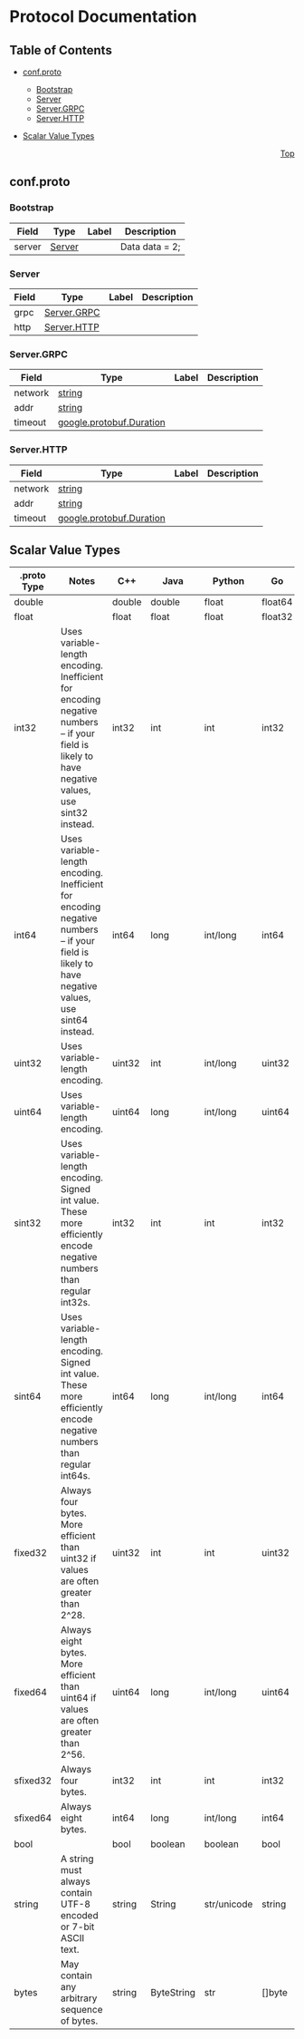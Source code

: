 # Protocol Documentation
<a name="top"></a>

## Table of Contents

- [conf.proto](#conf-proto)
    - [Bootstrap](#example-Bootstrap)
    - [Server](#example-Server)
    - [Server.GRPC](#example-Server-GRPC)
    - [Server.HTTP](#example-Server-HTTP)
  
- [Scalar Value Types](#scalar-value-types)



<a name="conf-proto"></a>
<p align="right"><a href="#top">Top</a></p>

## conf.proto



<a name="example-Bootstrap"></a>

### Bootstrap



| Field | Type | Label | Description |
| ----- | ---- | ----- | ----------- |
| server | [Server](#example-Server) |  | Data data = 2; |






<a name="example-Server"></a>

### Server



| Field | Type | Label | Description |
| ----- | ---- | ----- | ----------- |
| grpc | [Server.GRPC](#example-Server-GRPC) |  |  |
| http | [Server.HTTP](#example-Server-HTTP) |  |  |






<a name="example-Server-GRPC"></a>

### Server.GRPC



| Field | Type | Label | Description |
| ----- | ---- | ----- | ----------- |
| network | [string](#string) |  |  |
| addr | [string](#string) |  |  |
| timeout | [google.protobuf.Duration](#google-protobuf-Duration) |  |  |






<a name="example-Server-HTTP"></a>

### Server.HTTP



| Field | Type | Label | Description |
| ----- | ---- | ----- | ----------- |
| network | [string](#string) |  |  |
| addr | [string](#string) |  |  |
| timeout | [google.protobuf.Duration](#google-protobuf-Duration) |  |  |





 

 

 

 



## Scalar Value Types

| .proto Type | Notes | C++ | Java | Python | Go | C# | PHP | Ruby |
| ----------- | ----- | --- | ---- | ------ | -- | -- | --- | ---- |
| <a name="double" /> double |  | double | double | float | float64 | double | float | Float |
| <a name="float" /> float |  | float | float | float | float32 | float | float | Float |
| <a name="int32" /> int32 | Uses variable-length encoding. Inefficient for encoding negative numbers – if your field is likely to have negative values, use sint32 instead. | int32 | int | int | int32 | int | integer | Bignum or Fixnum (as required) |
| <a name="int64" /> int64 | Uses variable-length encoding. Inefficient for encoding negative numbers – if your field is likely to have negative values, use sint64 instead. | int64 | long | int/long | int64 | long | integer/string | Bignum |
| <a name="uint32" /> uint32 | Uses variable-length encoding. | uint32 | int | int/long | uint32 | uint | integer | Bignum or Fixnum (as required) |
| <a name="uint64" /> uint64 | Uses variable-length encoding. | uint64 | long | int/long | uint64 | ulong | integer/string | Bignum or Fixnum (as required) |
| <a name="sint32" /> sint32 | Uses variable-length encoding. Signed int value. These more efficiently encode negative numbers than regular int32s. | int32 | int | int | int32 | int | integer | Bignum or Fixnum (as required) |
| <a name="sint64" /> sint64 | Uses variable-length encoding. Signed int value. These more efficiently encode negative numbers than regular int64s. | int64 | long | int/long | int64 | long | integer/string | Bignum |
| <a name="fixed32" /> fixed32 | Always four bytes. More efficient than uint32 if values are often greater than 2^28. | uint32 | int | int | uint32 | uint | integer | Bignum or Fixnum (as required) |
| <a name="fixed64" /> fixed64 | Always eight bytes. More efficient than uint64 if values are often greater than 2^56. | uint64 | long | int/long | uint64 | ulong | integer/string | Bignum |
| <a name="sfixed32" /> sfixed32 | Always four bytes. | int32 | int | int | int32 | int | integer | Bignum or Fixnum (as required) |
| <a name="sfixed64" /> sfixed64 | Always eight bytes. | int64 | long | int/long | int64 | long | integer/string | Bignum |
| <a name="bool" /> bool |  | bool | boolean | boolean | bool | bool | boolean | TrueClass/FalseClass |
| <a name="string" /> string | A string must always contain UTF-8 encoded or 7-bit ASCII text. | string | String | str/unicode | string | string | string | String (UTF-8) |
| <a name="bytes" /> bytes | May contain any arbitrary sequence of bytes. | string | ByteString | str | []byte | ByteString | string | String (ASCII-8BIT) |

